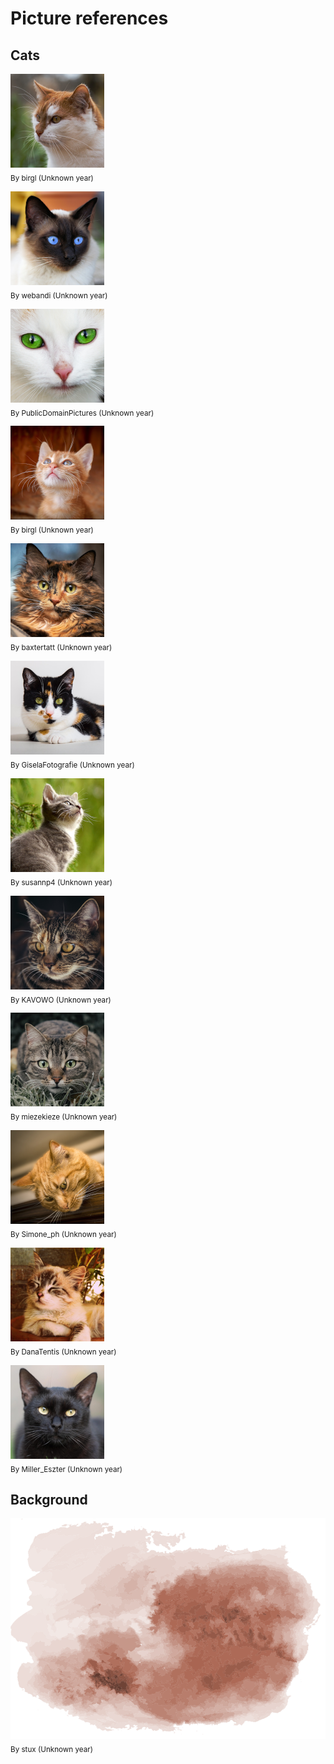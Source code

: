 # Picture references

## Cats

![cat1](https://github.com/ElliJohansson/memory-game/blob/master/src/pictures/cats/cat1.png) <br>
<sub>By birgl (Unknown year)</sub>

![cat2](https://github.com/ElliJohansson/memory-game/blob/master/src/pictures/cats/cat2.png) <br>
<sub>By webandi (Unknown year)</sub>

![cat3](https://github.com/ElliJohansson/memory-game/blob/master/src/pictures/cats/cat3.png) <br>
<sub>By PublicDomainPictures (Unknown year)</sub>

![cat4](https://github.com/ElliJohansson/memory-game/blob/master/src/pictures/cats/cat4.png) <br>
<sub>By birgl (Unknown year) </sub>

![cat5](https://github.com/ElliJohansson/memory-game/blob/master/src/pictures/cats/cat5.png) <br>
<sub>By baxtertatt (Unknown year) </sub>

![cat6](https://github.com/ElliJohansson/memory-game/blob/master/src/pictures/cats/cat6.png) <br>
<sub>By GiselaFotografie (Unknown year) </sub>

![cat7](https://github.com/ElliJohansson/memory-game/blob/master/src/pictures/cats/cat7.png) <br>
<sub>By susannp4 (Unknown year) </sub>

![cat8](https://github.com/ElliJohansson/memory-game/blob/master/src/pictures/cats/cat8.png) <br>
<sub>By KAVOWO (Unknown year) </sub>

![cat9](https://github.com/ElliJohansson/memory-game/blob/master/src/pictures/cats/cat9.png) <br>
<sub>By miezekieze (Unknown year) </sub>

![cat10](https://github.com/ElliJohansson/memory-game/blob/master/src/pictures/cats/cat10.png) <br>
<sub>By Simone_ph (Unknown year) </sub>

![cat11](https://github.com/ElliJohansson/memory-game/blob/master/src/pictures/cats/cat11.png) <br>
<sub>By DanaTentis (Unknown year) </sub>

![cat12](https://github.com/ElliJohansson/memory-game/blob/master/src/pictures/cats/cat12.png) <br>
<sub>By Miller_Eszter (Unknown year) </sub>

## Background

![background](https://github.com/ElliJohansson/memory-game/blob/master/src/pictures/background.png) <br>
<sub>By stux (Unknown year) </sub>
